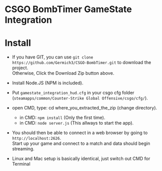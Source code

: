 # CSGO BombTimer GameState Integration

# Install 

* If you have GIT, you can use `git clone https://github.com/Germich3/CSGO-BombTimer.git` to download the project.
  <br />
  Otherwise, Click the Download Zip button above.
  
* Install Node.JS (NPM is included).

* Put `gamestate_integration_hud.cfg` in your csgo cfg folder
  <br />
  (`steamapps/common/Counter-Strike Global Offensive/csgo/cfg/`).

* open CMD, type: cd where_you_extracted_the_zip (change directory).
   - in CMD: `npm install` (Only the first time).
   - in CMD: `node server.js` (This allways to start the app).
  
* You should then be able to connect in a web browser by going to `http://localhost:2626`.
  <br />
  Start up your game and connect to a match and data should begin streaming.
  
* Linux and Mac setup is basically identical, just switch out CMD for Terminal
